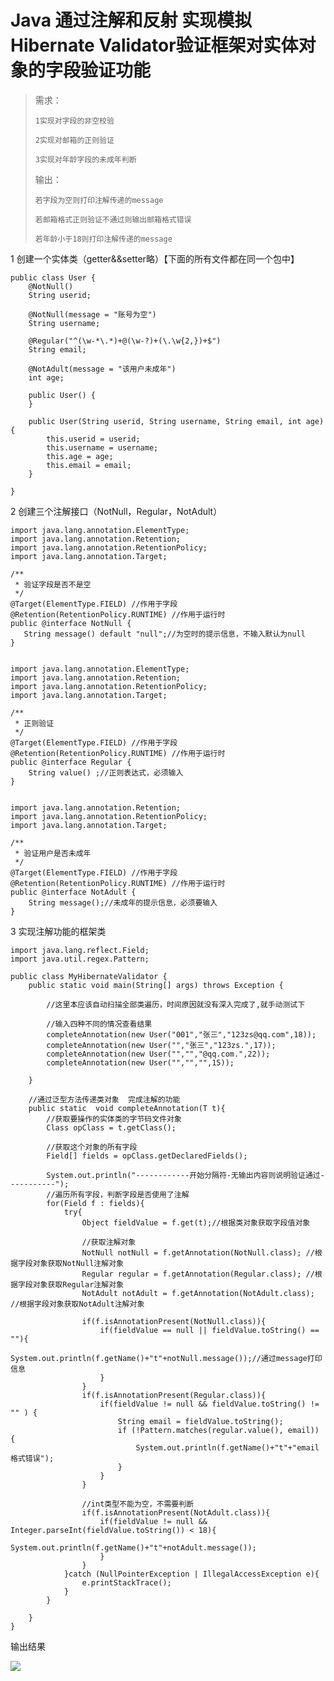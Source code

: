 # Java 通过注解和反射 实现模拟 Hibernate Validator验证框架对实体对象的字段验证功能

> 需求：
> 
>     1实现对字段的非空校验
> 
>     2实现对邮箱的正则验证
> 
>     3实现对年龄字段的未成年判断
> 
> 输出：
> 
>     若字段为空则打印注解传递的message
> 
>     若邮箱格式正则验证不通过则输出邮箱格式错误
> 
>     若年龄小于18则打印注解传递的message
> 
>  

1 创建一个实体类（getter&&setter略）【下面的所有文件都在同一个包中】
    
    
    public class User {
        @NotNull()
        String userid;
    
        @NotNull(message = "账号为空")
        String username;
    
        @Regular("^(\w-*\.*)+@(\w-?)+(\.\w{2,})+$")
        String email;
    
        @NotAdult(message = "该用户未成年")
        int age;
    
        public User() {
        }
    
        public User(String userid, String username, String email, int age) {
            this.userid = userid;
            this.username = username;
            this.age = age;
            this.email = email;
        }
    
    }

 

2 创建三个注解接口（NotNull，Regular，NotAdult）
    
    
    import java.lang.annotation.ElementType;
    import java.lang.annotation.Retention;
    import java.lang.annotation.RetentionPolicy;
    import java.lang.annotation.Target;
    
    /**
     * 验证字段是否不是空
     */
    @Target(ElementType.FIELD) //作用于字段
    @Retention(RetentionPolicy.RUNTIME) //作用于运行时
    public @interface NotNull {
       String message() default "null";//为空时的提示信息，不输入默认为null
    }
    
    
    import java.lang.annotation.ElementType;
    import java.lang.annotation.Retention;
    import java.lang.annotation.RetentionPolicy;
    import java.lang.annotation.Target;
    
    /**
     * 正则验证
     */
    @Target(ElementType.FIELD) //作用于字段
    @Retention(RetentionPolicy.RUNTIME) //作用于运行时
    public @interface Regular {
        String value() ;//正则表达式，必须输入
    }
    
    
    import java.lang.annotation.Retention;
    import java.lang.annotation.RetentionPolicy;
    import java.lang.annotation.Target;
    
    /**
     * 验证用户是否未成年
     */
    @Target(ElementType.FIELD) //作用于字段
    @Retention(RetentionPolicy.RUNTIME) //作用于运行时
    public @interface NotAdult {
        String message();//未成年的提示信息，必须要输入
    }

3 实现注解功能的框架类
    
    
    import java.lang.reflect.Field;
    import java.util.regex.Pattern;
    
    public class MyHibernateValidator {
        public static void main(String[] args) throws Exception {
    
            //这里本应该自动扫描全部类遍历，时间原因就没有深入完成了,就手动测试下
    
            //输入四种不同的情况查看结果
            completeAnnotation(new User("001","张三","123zs@qq.com",18));
            completeAnnotation(new User("","张三","123zs.",17));
            completeAnnotation(new User("","","@qq.com.",22));
            completeAnnotation(new User("","","",15));
    
        }
    
        //通过泛型方法传递类对象  完成注解的功能
        public static  void completeAnnotation(T t){
            //获取要操作的实体类的字节码文件对象
            Class opClass = t.getClass();
    
            //获取这个对象的所有字段
            Field[] fields = opClass.getDeclaredFields();
    
            System.out.println("------------开始分隔符-无输出内容则说明验证通过-----------");
            //遍历所有字段，判断字段是否使用了注解
            for(Field f : fields){
                try{
                    Object fieldValue = f.get(t);//根据类对象获取字段值对象
    
                    //获取注解对象
                    NotNull notNull = f.getAnnotation(NotNull.class); //根据字段对象获取NotNull注解对象
                    Regular regular = f.getAnnotation(Regular.class); //根据字段对象获取Regular注解对象
                    NotAdult notAdult = f.getAnnotation(NotAdult.class); //根据字段对象获取NotAdult注解对象
    
                    if(f.isAnnotationPresent(NotNull.class)){
                        if(fieldValue == null || fieldValue.toString() == ""){
                            System.out.println(f.getName()+"t"+notNull.message());//通过message打印信息
                        }
                    }
                    if(f.isAnnotationPresent(Regular.class)){
                        if(fieldValue != null && fieldValue.toString() != "" ) {
                            String email = fieldValue.toString();
                            if (!Pattern.matches(regular.value(), email)) {
                                System.out.println(f.getName()+"t"+"email格式错误");
                            }
                        }
                    }
    
                    //int类型不能为空，不需要判断
                    if(f.isAnnotationPresent(NotAdult.class)){
                        if(fieldValue != null && Integer.parseInt(fieldValue.toString()) < 18){
                            System.out.println(f.getName()+"t"+notAdult.message());
                        }
                    }
                }catch (NullPointerException | IllegalAccessException e){
                    e.printStackTrace();
                }
            }
    
        }
    }

 输出结果

![][1]

 

 

[1]: https://img-blog.csdnimg.cn/20200706203836726.jpg?x-oss-process=image/watermark,type_ZmFuZ3poZW5naGVpdGk,shadow_10,text_aHR0cHM6Ly9ibG9nLmNzZG4ubmV0L2Nfb19kX2Vf,size_16,color_FFFFFF,t_70

  
